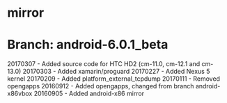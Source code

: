 # mirror
# Branch: android-6.0.1_beta

20170307 - Added source code for HTC HD2 (cm-11.0, cm-12.1 and cm-13.0)
20170303 - Added xamarin/proguard
20170227 - Added Nexus 5 kernel
20170209 - Added platform_external_tcpdump
20170111 - Removed opengapps
20160912 - Added opengapps, changed from branch android-x86vbox
20160905 - Added android-x86 mirror
